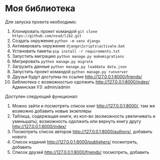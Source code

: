 # Моя библиотека

Для запуска проекта необходимо: 

1. Клонировать проект командой ```git clone https://github.com/nsud/lib2.git```
2. Создать окружение ```python -m venv django```
3. Активировать окружение ```django\Scripts\activate.bat```
4. Установить пакеты ```pip install -r requirements.txt```
5. Запустить миграцию ```python manage.py makemigrations```
6. Мигрировать ```python manage.py migrate```
7. Загрузить данные ```python manage.py loaddata data.json```
8. Запустить проект командой ```python manage.py runserver```
9. Друзья будут доступны по ссылке http://127.0.0.1:8000/friends/
10. Библиотека с возможностью одолжить http://127.0.0.1:8000/index/
Админская УЗ: admin/admin



Доступен следующий функционал:
1. Можно зайти и посмотреть список книг http://127.0.0.1:8000/, там же возможно добавить новые экзепляры
2. Таблица, содержащая книги, из кол-во (возможность увеличивать и уменьшать), возможность одолжить или вернуть книгу другу http://127.0.0.1:8000/index/
3. Посмотреть список авторов http://127.0.0.1:8000/authors/, добавить нового
4. Список изданий  http://127.0.0.1:8000/publishers/ посмотреть, добавить
5. Список друзей http://127.0.0.1:8000/friends/ посмотреть, добавить
